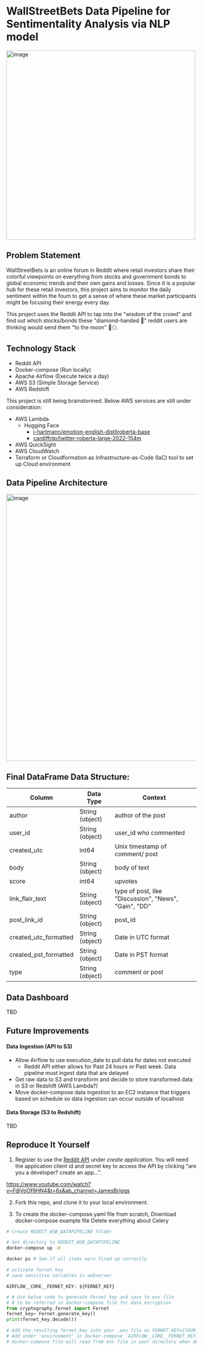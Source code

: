 # WallStreetBets Data Pipeline for Sentimentality Analysis via NLP model

<img width="500" alt="image" src="https://github.com/djeong95/Yelp_review_datapipeline/assets/102641321/0bc4a69b-fd0e-45a2-bd5c-d5b6e9477d8e">

## Problem Statement
WallStreetBets is an online forum in Reddit where retail investors share their colorful viewpoints on everything from stocks and government bonds to global economic trends and their own gains and losses. Since it is a popular hub for these retail investors, this project aims to monitor the daily sentiment within the foum to get a sense of where these market participants might be focusing their energy every day. 

This project uses the Reddit API to tap into the "wisdom of the crowd" and find out which stocks/bonds these "diamond-handed 💎" reddit users are thinking would send them "to the moon" 🚀🌕.

## Technology Stack

- Reddit API
- Docker-compose (Run locally)
- Apache Airflow (Execute twice a day)
- AWS S3 (Simple Storage Service)
- AWS Redshift

This project is still being brainstormed. Below AWS services are still under consideration:

- AWS Lambda 
    - Hugging Face 
        - [j-hartmann/emotion-english-distilroberta-base](https://huggingface.co/j-hartmann/emotion-english-distilroberta-base) 
        - [cardiffnlp/twitter-roberta-large-2022-154m](https://huggingface.co/cardiffnlp/twitter-roberta-large-2022-154m)
- AWS QuickSight
- AWS CloudWatch
- Terraform or Cloudformation as Infrastructure-as-Code (IaC) tool to set up Cloud environment
## Data Pipeline Architecture
<img width="705" alt="image" src="https://github.com/djeong95/Reddit_wsb_datapipeline/assets/102641321/035e947e-e2b4-417b-8e3c-25624b8fce01">

## Final DataFrame Data Structure:
| Column | Data Type | Context |
| --- | --- | --- |
| author | String (object) | author of the post |
| user_id | String (object) | user_id who commented |
| created_utc | int64 | Unix timestamp of comment/ post|
| body | String (object) | body of text |
| score | int64 | upvotes |
| link_flair_text | String (object) | type of post, like "Discussion", "News", "Gain", "DD" |
| post_link_id | String (object) | post_id |
| created_utc_formatted | String (object) | Date in UTC format |
| created_pst_formatted | String (object) | Date in PST format |
| type | String (object) | comment or post |

## Data Dashboard
TBD
## Future Improvements

#### Data Ingestion (API to S3)
- Allow Airflow to use execution_date to pull data for dates not executed
    - Reddit API either allows for Past 24 hours or Past week. Data pipeline must ingest data that are delayed
- Get raw data to S3 and transform and decide to store transformed data in S3 or Redshift (AWS Lambda?)
- Move docker-compose data ingestion to an EC2 instance that triggers based on schedule so data ingestion can occur outside of localhost

#### Data Storage (S3 to Redshift)
TBD

## Reproduce It Yourself

1. Register to use the [Reddit API](https://www.reddit.com/prefs/apps) under *create application*. You will need the application client id and secret key to access the API by clicking "are you a developer? create an app...".

https://www.youtube.com/watch?v=FdjVoOf9HN4&t=6s&ab_channel=JamesBriggs

2. Fork this repo, and clone it to your local environment.

3. To create the docker-compose.yaml file from scratch,
Download docker-compose example file
Delete everything about Celery
```bash
# Create REDDIT_WSB_DATAPIPELINE folder

# Set directory to REDDIT_WSB_DATAPIPELINE
docker-compose up -d

docker ps # See if all items were fired up correctly

# activate fernet key
# save sensitive variables in webserver
```

`AIRFLOW__CORE__FERNET_KEY: ${FERNET_KEY}`


```python
# # Use below code to generate Fernet key and save to env file
# # to be referred in docker-compose file for data encryption
from cryptography.fernet import Fernet
fernet_key= Fernet.generate_key()
print(fernet_key.decode())

# Add the resulting fernet_key into your .env file as FERNET_KEY={YOUR_FERNET_KEY_HERE}
# Add under 'environment' in docker-compose `AIRFLOW__CORE__FERNET_KEY: ${FERNET_KEY}`
# docker-compose file will read from env file in your directory when docker-compose -d is executed
```